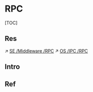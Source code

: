 # RPC

[TOC]



## Res
↗ [SE /Middleware /RPC](../../../Software%20Engineering/🖖🏾%20Middleware/RPC/RPC.md)
↗ [OS /IPC /RPC](../../../🔑%20CS_Core/🧬%20Computer%20System/Operating%20System%20(Theory)/Processes%20Management/IPC/RPC.md)



## Intro


## Ref

